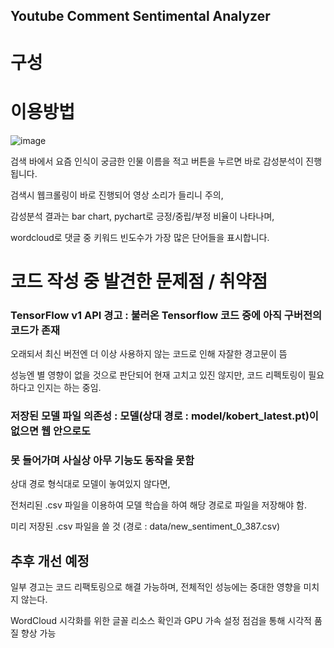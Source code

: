 ## Youtube Comment Sentimental Analyzer

# 구성


# 이용방법
![image](https://github.com/user-attachments/assets/ea4b8e78-5424-484c-b6e2-f0d0e4491bd1)

검색 바에서 요즘 인식이 궁금한 인물 이름을 적고 버튼을 누르면 바로 감성분석이 진행됩니다.

검색시 웹크롤링이 바로 진행되어 영상 소리가 들리니 주의,

감성분석 결과는 bar chart, pychart로 긍정/중립/부정 비율이 나타나며, 

wordcloud로 댓글 중 키워드 빈도수가 가장 많은 단어들을 표시합니다.

# 코드 작성 중 발견한 문제점 / 취약점

### TensorFlow v1 API 경고 : 불러온 Tensorflow 코드 중에 아직 구버전의 코드가 존재 
  
오래되서 최신 버전엔 더 이상 사용하지 않는 코드로 인해 자잘한 경고문이 뜸

성능엔 별 영향이 없을 것으로 판단되어 현재 고치고 있진 않지만, 코드 리펙토링이 필요하다고 인지는 하는 중임.
                        
### 저장된 모델 파일 의존성 : 모델(상대 경로 : model/kobert_latest.pt)이 없으면 웹 안으로도 
### 못 들어가며 사실상 아무 기능도 동작을 못함

상대 경로 형식대로 모델이 놓여있지 않다면,

전처리된 .csv 파일을 이용하여 모델 학습을 하여 해당 경로로 파일을 저장해야 함.

미리 저장된 .csv 파일을 쓸 것  (경로 : data/new_sentiment_0_387.csv)

## 추후 개선 예정

일부 경고는 코드 리팩토링으로 해결 가능하며, 전체적인 성능에는 중대한 영향을 미치지 않는다.

WordCloud 시각화를 위한 글꼴 리소스 확인과 GPU 가속 설정 점검을 통해 시각적 품질 향상 가능
